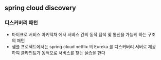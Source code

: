 ## spring cloud discovery


### 디스커버리 패턴
- 마이크로 서비스 아키텍처 에서 서비스 간의 동적 탐색 및 통신을 가능케 하는 구조의 패턴
- 샘플 프로젝트에서는 spring cloud netflix 의 Eureka 를 디스커버리 서버로 제공하여 클라언트가 동적으로 서비스를 찾는 실습을 한다

